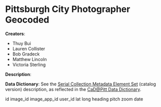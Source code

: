 # Pittsburgh City Photographer Geocoded

**Creators**:
- Thuy Bui
- Lauren  Collister
- Bob Gradeck
- Matthew Lincoln
- Victoria Sterling

**Description**: 

**Data Dictionary**: See the [Serial Collection Metadata Element Set](https://github.com/CaDatPitt/documentation/blob/master/data-dictionary/serial-collections.md) (catalog version) description, as reflected in the [CaD@Pitt Data Dictionary](https://cadatpitt.github.io/documentation/04-data-dictionary).

id	image_id	image_app_id	user_id	lat	long	heading	pitch	zoom	date

